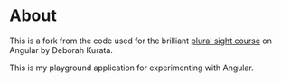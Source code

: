 # About

This is a fork from the code used for the brilliant [plural sight course](https://app.pluralsight.com/library/courses/angular-2-getting-started-update/table-of-contents) on Angular by Deborah Kurata.

This is my playground application for experimenting with Angular.

